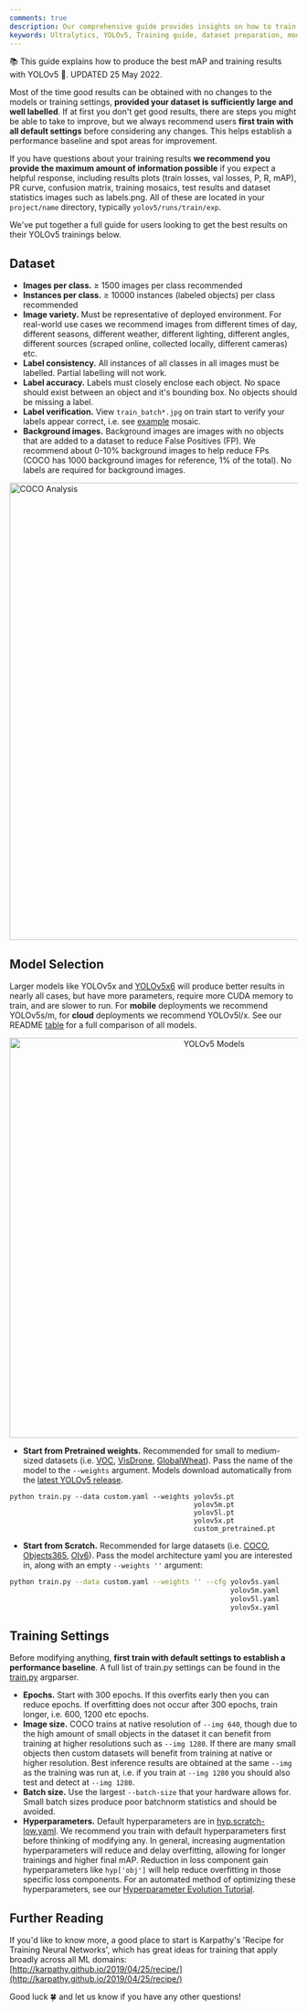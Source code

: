```yaml
---
comments: true
description: Our comprehensive guide provides insights on how to train your YOLOv5 system to get the best mAP. Master dataset preparation, model selection, training settings, and more.
keywords: Ultralytics, YOLOv5, Training guide, dataset preparation, model selection, training settings, mAP results, Machine Learning, Object Detection
---
```


📚 This guide explains how to produce the best mAP and training results with YOLOv5 🚀.
UPDATED 25 May 2022.

Most of the time good results can be obtained with no changes to the models or training settings, **provided your dataset is sufficiently large and well labelled**. If at first you don't get good results, there are steps you might be able to take to improve, but we always recommend users **first train with all default settings** before considering any changes. This helps establish a performance baseline and spot areas for improvement.

If you have questions about your training results **we recommend you provide the maximum amount of information possible** if you expect a helpful response, including results plots (train losses, val losses, P, R, mAP), PR curve, confusion matrix, training mosaics, test results and dataset statistics images such as labels.png. All of these are located in your `project/name` directory, typically `yolov5/runs/train/exp`.

We've put together a full guide for users looking to get the best results on their YOLOv5 trainings below.

## Dataset

- **Images per class.** ≥ 1500 images per class recommended
- **Instances per class.** ≥ 10000 instances (labeled objects) per class recommended
- **Image variety.** Must be representative of deployed environment. For real-world use cases we recommend images from different times of day, different seasons, different weather, different lighting, different angles, different sources (scraped online, collected locally, different cameras) etc.
- **Label consistency.** All instances of all classes in all images must be labelled. Partial labelling will not work.
- **Label accuracy.** Labels must closely enclose each object. No space should exist between an object and it's bounding box. No objects should be missing a label.
- **Label verification.** View `train_batch*.jpg` on train start to verify your labels appear correct, i.e. see [example](https://docs.ultralytics.com/yolov5/tutorials/train_custom_data#local-logging) mosaic.
- **Background images.** Background images are images with no objects that are added to a dataset to reduce False Positives (FP). We recommend about 0-10% background images to help reduce FPs (COCO has 1000 background images for reference, 1% of the total). No labels are required for background images.

<a href="https://arxiv.org/abs/1405.0312"><img width="800" src="https://user-images.githubusercontent.com/26833433/109398377-82b0ac00-78f1-11eb-9c76-cc7820669d0d.png" alt="COCO Analysis"></a>

## Model Selection

Larger models like YOLOv5x and [YOLOv5x6](https://github.com/ultralytics/yolov5/releases/tag/v5.0) will produce better results in nearly all cases, but have more parameters, require more CUDA memory to train, and are slower to run. For **mobile** deployments we recommend YOLOv5s/m, for **cloud** deployments we recommend YOLOv5l/x. See our README [table](https://github.com/ultralytics/yolov5#pretrained-checkpoints) for a full comparison of all models.

<p align="center"><img width="700" alt="YOLOv5 Models" src="https://github.com/ultralytics/yolov5/releases/download/v1.0/model_comparison.png"></p>

- **Start from Pretrained weights.** Recommended for small to medium-sized datasets (i.e. [VOC](https://github.com/ultralytics/yolov5/blob/master/data/VOC.yaml), [VisDrone](https://github.com/ultralytics/yolov5/blob/master/data/VisDrone.yaml), [GlobalWheat](https://github.com/ultralytics/yolov5/blob/master/data/GlobalWheat2020.yaml)). Pass the name of the model to the `--weights` argument. Models download automatically from the [latest YOLOv5 release](https://github.com/ultralytics/yolov5/releases).

```shell
python train.py --data custom.yaml --weights yolov5s.pt
                                             yolov5m.pt
                                             yolov5l.pt
                                             yolov5x.pt
                                             custom_pretrained.pt
```

- **Start from Scratch.** Recommended for large datasets (i.e. [COCO](https://github.com/ultralytics/yolov5/blob/master/data/coco.yaml), [Objects365](https://github.com/ultralytics/yolov5/blob/master/data/Objects365.yaml), [OIv6](https://storage.googleapis.com/openimages/web/index.html)). Pass the model architecture yaml you are interested in, along with an empty `--weights ''` argument:

```bash
python train.py --data custom.yaml --weights '' --cfg yolov5s.yaml
                                                      yolov5m.yaml
                                                      yolov5l.yaml
                                                      yolov5x.yaml
```

## Training Settings

Before modifying anything, **first train with default settings to establish a performance baseline**. A full list of train.py settings can be found in the [train.py](https://github.com/ultralytics/yolov5/blob/master/train.py) argparser.

- **Epochs.** Start with 300 epochs. If this overfits early then you can reduce epochs. If overfitting does not occur after 300 epochs, train longer, i.e. 600, 1200 etc epochs.
- **Image size.** COCO trains at native resolution of `--img 640`, though due to the high amount of small objects in the dataset it can benefit from training at higher resolutions such as `--img 1280`. If there are many small objects then custom datasets will benefit from training at native or higher resolution. Best inference results are obtained at the same `--img` as the training was run at, i.e. if you train at `--img 1280` you should also test and detect at `--img 1280`.
- **Batch size.** Use the largest `--batch-size` that your hardware allows for. Small batch sizes produce poor batchnorm statistics and should be avoided.
- **Hyperparameters.** Default hyperparameters are in [hyp.scratch-low.yaml](https://github.com/ultralytics/yolov5/blob/master/data/hyps/hyp.scratch-low.yaml). We recommend you train with default hyperparameters first before thinking of modifying any. In general, increasing augmentation hyperparameters will reduce and delay overfitting, allowing for longer trainings and higher final mAP. Reduction in loss component gain hyperparameters like `hyp['obj']` will help reduce overfitting in those specific loss components. For an automated method of optimizing these hyperparameters, see our [Hyperparameter Evolution Tutorial](https://docs.ultralytics.com/yolov5/tutorials/hyperparameter_evolution).

## Further Reading

If you'd like to know more, a good place to start is Karpathy's 'Recipe for Training Neural Networks', which has great ideas for training that apply broadly across all ML domains: [http://karpathy.github.io/2019/04/25/recipe/](http://karpathy.github.io/2019/04/25/recipe/)

Good luck 🍀 and let us know if you have any other questions!
